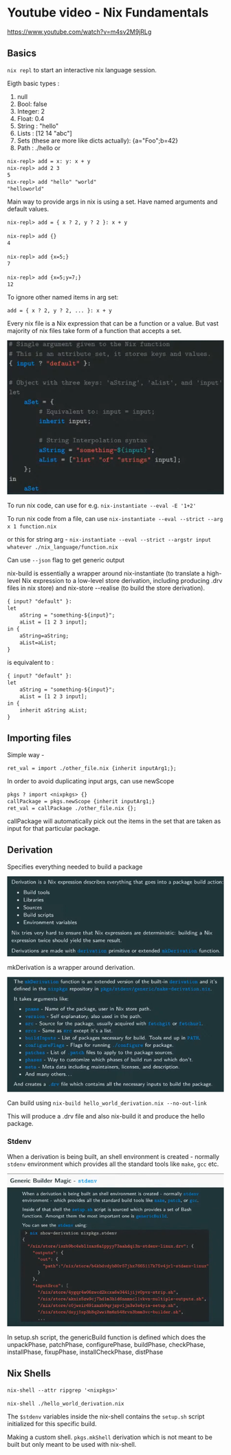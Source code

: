 # Youtube video - Nix Fundamentals

https://www.youtube.com/watch?v=m4sv2M9jRLg

## Basics
`nix repl` to start an interactive nix language session.

Eigth basic types :

1. null
2. Bool: false
3. Integer: 2
4. Float: 0.4
5. String : "hello"
6. Lists : [12 14 "abc"]
7. Sets (these are more like dicts actually): {a="Foo";b=42}
8. Path : ./hello or <nixpkgs>


```
nix-repl> add = x: y: x + y   
nix-repl> add 2 3           
5
nix-repl> add "hello" "world"
"helloworld"

```

Main way to provide args in nix is using a set. Have named arguments and default values.


```
nix-repl> add = { x ? 2, y ? 2 }: x + y

nix-repl> add {}                        
4

nix-repl> add {x=5;} 
7

nix-repl> add {x=5;y=7;}
12

```

To ignore other named items in arg set:

```
add = { x ? 2, y ? 2, ... }: x + y
```

Every nix file is a Nix expression that can be a function or a value. But vast majority of nix files take form of a function that accepts a set.

![](nix_file_ex_1.png)

To run nix code, can use for e.g. `nix-instantiate --eval -E '1+2'`

To run nix code from a file, can use `nix-instantiate --eval --strict --arg x 1 function.nix`

or this for string arg - 
`nix-instantiate --eval --strict --argstr input whatever ./nix_language/function.nix`

Can use `--json` flag to get generic output

nix-build is essentially a wrapper around nix-instantiate (to translate a high-level Nix expression to a low-level store derivation, including producing .drv files in nix store) and nix-store --realise (to build the store derivation).

```
{ input? "default" }:
let
    aString = "something-${input}";
    aList = [1 2 3 input];
in {
    aString=aString;
    aList=aList;
}
```

is equivalent to :

```
{ input? "default" }:
let
    aString = "something-${input}";
    aList = [1 2 3 input];
in {
    inherit aString aList;
}
```

## Importing files

Simple way - 
```
ret_val = import ./other_file.nix {inherit inputArg1;};
```

In order to avoid duplicating input args, can use newScope

```
pkgs ? import <nixpkgs> {}
callPackage = pkgs.newScope {inherit inputArg1;}
ret_val = callPackage ./other_file.nix {};
```

callPackage will automatically pick out the items in the set that are taken as input for that particular package.

## Derivation

Specifies everything needed to build a package

![](derivations.png)

mkDerivation is a wrapper around derivation.

![](derivations_2.png)

Can build using `nix-build hello_world_derivation.nix --no-out-link`

This will produce a .drv file and also nix-build it and produce the hello package.

### Stdenv

When a derivation is being built, an shell environment is created - normally `stdenv` environment which provides all the standard tools like `make`, `gcc` etc.

![](stdenv.png)

In setup.sh script, the genericBuild function is defined which does the unpackPhase, patchPhase, configurePhase, buildPhase, checkPhase, installPhase, fixupPhase, installCheckPhase, distPhase


## Nix Shells

`nix-shell --attr ripgrep '<nixpkgs>'`

`nix-shell ./hello_world_derivation.nix`

The `$stdenv` variables inside the nix-shell contains the `setup.sh` script initialized for this specific build.

Making a custom shell. `pkgs.mkShell` derivation which is not meant to be built but only meant to be used with nix-shell.


